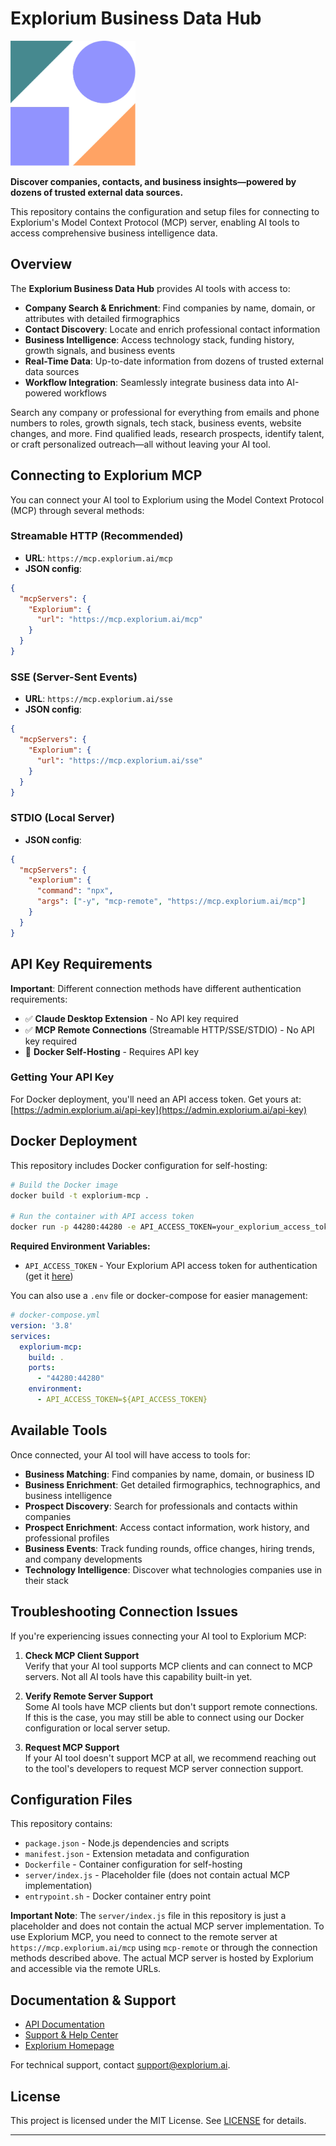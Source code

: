 # Explorium Business Data Hub

<img src="logo.png" alt="Explorium Logo" width="200">

**Discover companies, contacts, and business insights—powered by dozens of trusted external data sources.**

This repository contains the configuration and setup files for connecting to Explorium's Model Context Protocol (MCP) server, enabling AI tools to access comprehensive business intelligence data.

## Overview

The **Explorium Business Data Hub** provides AI tools with access to:

- **Company Search & Enrichment**: Find companies by name, domain, or attributes with detailed firmographics
- **Contact Discovery**: Locate and enrich professional contact information  
- **Business Intelligence**: Access technology stack, funding history, growth signals, and business events
- **Real-Time Data**: Up-to-date information from dozens of trusted external data sources
- **Workflow Integration**: Seamlessly integrate business data into AI-powered workflows

Search any company or professional for everything from emails and phone numbers to roles, growth signals, tech stack, business events, website changes, and more. Find qualified leads, research prospects, identify talent, or craft personalized outreach—all without leaving your AI tool.

## Connecting to Explorium MCP

You can connect your AI tool to Explorium using the Model Context Protocol (MCP) through several methods:

### Streamable HTTP (Recommended)

- **URL**: `https://mcp.explorium.ai/mcp`
- **JSON config**:
```json
{
  "mcpServers": {
    "Explorium": {
      "url": "https://mcp.explorium.ai/mcp"
    }
  }
}
```

### SSE (Server-Sent Events)

- **URL**: `https://mcp.explorium.ai/sse`
- **JSON config**:
```json
{
  "mcpServers": {
    "Explorium": {
      "url": "https://mcp.explorium.ai/sse"
    }
  }
}
```

### STDIO (Local Server)

- **JSON config**:
```json
{
  "mcpServers": {
    "explorium": {
      "command": "npx",
      "args": ["-y", "mcp-remote", "https://mcp.explorium.ai/mcp"]
    }
  }
}
```

## API Key Requirements

**Important**: Different connection methods have different authentication requirements:

- ✅ **Claude Desktop Extension** - No API key required
- ✅ **MCP Remote Connections** (Streamable HTTP/SSE/STDIO) - No API key required  
- 🔑 **Docker Self-Hosting** - Requires API key

### Getting Your API Key

For Docker deployment, you'll need an API access token. Get yours at: [https://admin.explorium.ai/api-key](https://admin.explorium.ai/api-key)

## Docker Deployment

This repository includes Docker configuration for self-hosting:

```bash
# Build the Docker image
docker build -t explorium-mcp .

# Run the container with API access token
docker run -p 44280:44280 -e API_ACCESS_TOKEN=your_explorium_access_token explorium-mcp
```

**Required Environment Variables:**
- `API_ACCESS_TOKEN` - Your Explorium API access token for authentication (get it [here](https://admin.explorium.ai/api-key))

You can also use a `.env` file or docker-compose for easier management:

```yaml
# docker-compose.yml
version: '3.8'
services:
  explorium-mcp:
    build: .
    ports:
      - "44280:44280"
    environment:
      - API_ACCESS_TOKEN=${API_ACCESS_TOKEN}
```

## Available Tools

Once connected, your AI tool will have access to tools for:

- **Business Matching**: Find companies by name, domain, or business ID
- **Business Enrichment**: Get detailed firmographics, technographics, and business intelligence
- **Prospect Discovery**: Search for professionals and contacts within companies
- **Prospect Enrichment**: Access contact information, work history, and professional profiles
- **Business Events**: Track funding rounds, office changes, hiring trends, and company developments
- **Technology Intelligence**: Discover what technologies companies use in their stack

## Troubleshooting Connection Issues

If you're experiencing issues connecting your AI tool to Explorium MCP:

1. **Check MCP Client Support**  
   Verify that your AI tool supports MCP clients and can connect to MCP servers. Not all AI tools have this capability built-in yet.

2. **Verify Remote Server Support**  
   Some AI tools have MCP clients but don't support remote connections. If this is the case, you may still be able to connect using our Docker configuration or local server setup.

3. **Request MCP Support**  
   If your AI tool doesn't support MCP at all, we recommend reaching out to the tool's developers to request MCP server connection support.

## Configuration Files

This repository contains:

- `package.json` - Node.js dependencies and scripts
- `manifest.json` - Extension metadata and configuration
- `Dockerfile` - Container configuration for self-hosting
- `server/index.js` - Placeholder file (does not contain actual MCP implementation)
- `entrypoint.sh` - Docker container entry point

**Important Note**: The `server/index.js` file in this repository is just a placeholder and does not contain the actual MCP server implementation. To use Explorium MCP, you need to connect to the remote server at `https://mcp.explorium.ai/mcp` using `mcp-remote` or through the connection methods described above. The actual MCP server is hosted by Explorium and accessible via the remote URLs.

## Documentation & Support

- [API Documentation](https://developers.explorium.ai/reference/agentsource-mcp)
- [Support & Help Center](https://developers.explorium.ai/reference/support-help-center)
- [Explorium Homepage](https://www.explorium.ai/mcp/)

For technical support, contact [support@explorium.ai](mailto:support@explorium.ai).



## License

This project is licensed under the MIT License. See [LICENSE](LICENSE) for details.

---